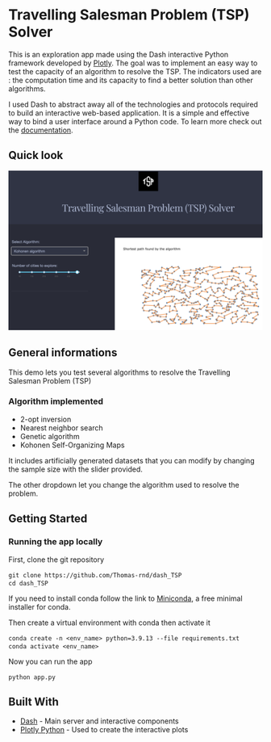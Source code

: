 # Travelling Salesman Problem (TSP) Solver

This is an exploration app made using the Dash interactive Python framework developed by [Plotly](https://plot.ly/). The goal was to implement an easy way to test the capacity of an algorithm to resolve the TSP. The indicators used are : the computation time and its capacity to find a better solution than other algorithms.

I used Dash to abstract away all of the technologies and protocols required to build an interactive web-based application. It is a simple and effective way to bind a user interface around a Python code. To learn more check out the [documentation](https://plot.ly/dash).

## Quick look

![alt text](images/screenshot.png "Screenshot")

## General informations

This demo lets you test several algorithms to resolve the Travelling Salesman Problem (TSP)

### Algorithm implemented

- 2-opt inversion
- Nearest neighbor search
- Genetic algorithm
- Kohonen Self-Organizing Maps

It includes artificially generated datasets that you can modify by changing the sample size with the slider provided.

The other dropdown let you change the algorithm used to resolve the problem.

## Getting Started

### Running the app locally

First, clone the git repository

```
git clone https://github.com/Thomas-rnd/dash_TSP
cd dash_TSP
```

If you need to install conda follow the link to [Miniconda](https://docs.conda.io/en/latest/miniconda.html#latest-miniconda-installer-links), a free minimal installer for conda.

Then create a virtual environment with conda then activate it

```
conda create -n <env_name> python=3.9.13 --file requirements.txt
conda activate <env_name>
```

Now you can run the app

```
python app.py
```

## Built With

- [Dash](https://dash.plot.ly/) - Main server and interactive components
- [Plotly Python](https://plot.ly/python/) - Used to create the interactive plots
